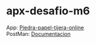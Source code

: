 # apx-desafio-m6

App: [Piedra-papel-tijera-online](https://piedra-papel-tijera-online-bvf9.onrender.com) <br />
PostMan: [Documentacion](https://documenter.getpostman.com/view/27784969/2s9YR3dbgR)
